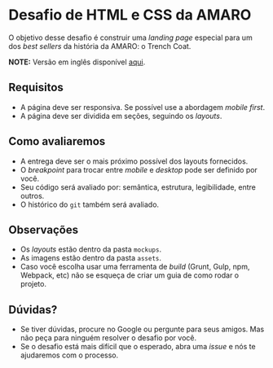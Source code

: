 # Desafio de HTML e CSS da AMARO

O objetivo desse desafio é construir uma _landing page_ especial para um dos _best sellers_ da história da AMARO: o Trench Coat.

**NOTE:** Versão em inglês disponível [aqui](challenge-description.md).

## Requisitos

- A página deve ser responsiva. Se possível use a abordagem _mobile first_.
- A página deve ser dividida em seções, seguindo os _layouts_.

## Como avaliaremos

- A entrega deve ser o mais próximo possível dos layouts fornecidos.
- O _breakpoint_ para trocar entre _mobile_ e _desktop_ pode ser definido por você.
- Seu código será avaliado por: semântica, estrutura, legibilidade, entre outros.
- O histórico do `git` também será avaliado.

## Observações

- Os _layouts_ estão dentro da pasta `mockups`.
- As imagens estão dentro da pasta `assets`.
- Caso você escolha usar uma ferramenta de _build_ (Grunt, Gulp, npm, Webpack, etc) não se esqueça de criar um guia de como rodar o projeto.

## Dúvidas?

- Se tiver dúvidas, procure no Google ou pergunte para seus amigos. Mas não peça para ninguém resolver o desafio por você.
- Se o desafio está mais difícil que o esperado, abra uma _issue_ e nós te ajudaremos com o processo.
